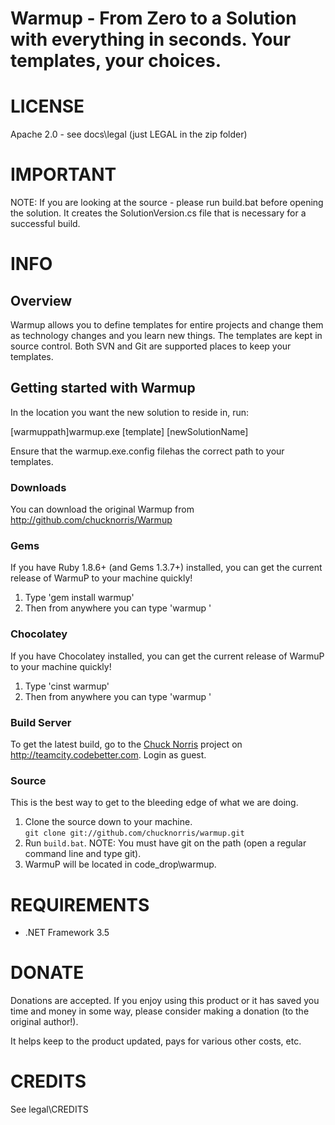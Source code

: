 Warmup - From Zero to a Solution with everything in seconds. Your templates, your choices.
=======

# LICENSE
Apache 2.0 - see docs\legal (just LEGAL in the zip folder)

# IMPORTANT
NOTE: If you are looking at the source - please run build.bat before opening the solution. It creates the SolutionVersion.cs file that is necessary for a successful build.

# INFO
## Overview
Warmup allows you to define templates for entire projects and change them as technology changes and you learn new things. The templates are kept in source control. Both SVN and Git are supported places to keep your templates.

## Getting started with Warmup

In the location you want the new solution to reside in, run:

  [warmuppath]warmup.exe [template] [newSolutionName]

Ensure that the warmup.exe.config filehas the correct path to your templates.

### Downloads

You can download the original Warmup from http://github.com/chucknorris/Warmup

### Gems  
If you have Ruby 1.8.6+ (and Gems 1.3.7+) installed, you can get the current release of WarmuP to your machine quickly!  
  
1. Type 'gem install warmup'  
2. Then from anywhere you can type 'warmup <options>'  

### Chocolatey
If you have Chocolatey installed, you can get the current release of WarmuP to your machine quickly!  
  
1. Type 'cinst warmup'  
2. Then from anywhere you can type 'warmup <options>'  
  
### Build Server
To get the latest build, go to the [Chuck Norris](http://teamcity.codebetter.com/project.html?projectId=project43&tab=projectOverview) project on http://teamcity.codebetter.com. Login as guest.  
  
### Source
This is the best way to get to the bleeding edge of what we are doing.  
  
1. Clone the source down to your machine.  
  `git clone git://github.com/chucknorris/warmup.git`
2. Run `build.bat`. NOTE: You must have git on the path (open a regular command line and type git).  
3. WarmuP will be located in code_drop\warmup.  


# REQUIREMENTS
* .NET Framework 3.5 

# DONATE

Donations are accepted. If you enjoy using this product or it has saved you time and money in some way, please consider making a donation (to the original author!).

It helps keep to the product updated, pays for various other costs, etc.

# CREDITS
See legal\CREDITS
